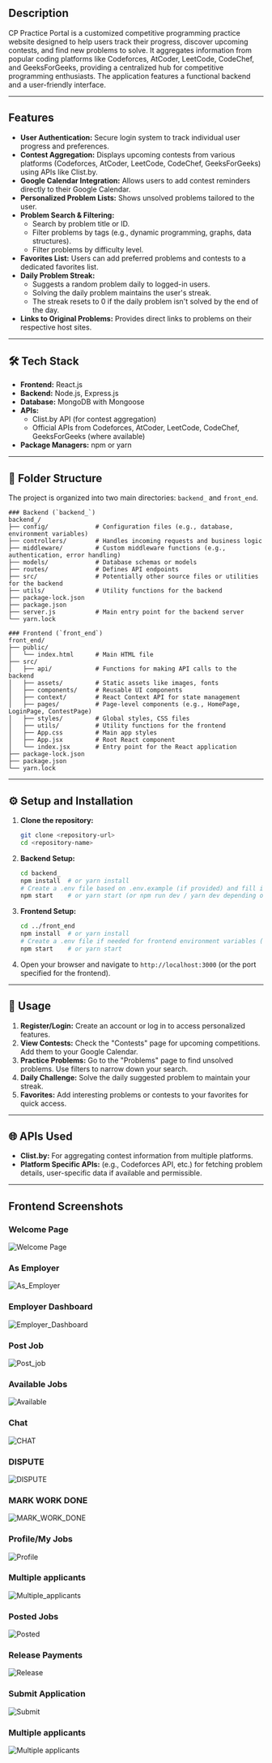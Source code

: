 

## Description

CP Practice Portal is a customized competitive programming practice website designed to help users track their progress, discover upcoming contests, and find new problems to solve. It aggregates information from popular coding platforms like Codeforces, AtCoder, LeetCode, CodeChef, and GeeksForGeeks, providing a centralized hub for competitive programming enthusiasts. The application features a functional backend and a user-friendly interface.

---

## Features

* **User Authentication:** Secure login system to track individual user progress and preferences.
* **Contest Aggregation:** Displays upcoming contests from various platforms (Codeforces, AtCoder, LeetCode, CodeChef, GeeksForGeeks) using APIs like Clist.by.
* **Google Calendar Integration:** Allows users to add contest reminders directly to their Google Calendar.
* **Personalized Problem Lists:** Shows unsolved problems tailored to the user.
* **Problem Search & Filtering:**
    * Search by problem title or ID.
    * Filter problems by tags (e.g., dynamic programming, graphs, data structures).
    * Filter problems by difficulty level.
* **Favorites List:** Users can add preferred problems and contests to a dedicated favorites list.
* **Daily Problem Streak:**
    * Suggests a random problem daily to logged-in users.
    * Solving the daily problem maintains the user's streak.
    * The streak resets to 0 if the daily problem isn't solved by the end of the day.
* **Links to Original Problems:** Provides direct links to problems on their respective host sites.

---

## 🛠️ Tech Stack

* **Frontend:** React.js 
* **Backend:** Node.js, Express.js 
* **Database:** MongoDB with Mongoose
* **APIs:**
    * Clist.by API (for contest aggregation)
    * Official APIs from Codeforces, AtCoder, LeetCode, CodeChef, GeeksForGeeks (where available)
* **Package Managers:** npm or yarn

---

## 📁 Folder Structure

The project is organized into two main directories: `backend_` and `front_end`.
```
### Backend (`backend_`)
backend_/
├── config/             # Configuration files (e.g., database, environment variables)
├── controllers/        # Handles incoming requests and business logic
├── middleware/         # Custom middleware functions (e.g., authentication, error handling)
├── models/             # Database schemas or models
├── routes/             # Defines API endpoints
├── src/                # Potentially other source files or utilities for the backend
├── utils/              # Utility functions for the backend
├── package-lock.json
├── package.json
├── server.js           # Main entry point for the backend server
└── yarn.lock
```
```
### Frontend (`front_end`)
front_end/
├── public/
│   └── index.html      # Main HTML file
├── src/
│   ├── api/            # Functions for making API calls to the backend
│   ├── assets/         # Static assets like images, fonts
│   ├── components/     # Reusable UI components
│   ├── context/        # React Context API for state management
│   ├── pages/          # Page-level components (e.g., HomePage, LoginPage, ContestPage)
│   ├── styles/         # Global styles, CSS files
│   ├── utils/          # Utility functions for the frontend
│   ├── App.css         # Main app styles
│   ├── App.jsx         # Root React component
│   └── index.jsx       # Entry point for the React application
├── package-lock.json
├── package.json
└── yarn.lock
```
---

## ⚙️ Setup and Installation

1.  **Clone the repository:**
    ```bash
    git clone <repository-url>
    cd <repository-name>
    ```

2.  **Backend Setup:**
    ```bash
    cd backend_
    npm install  # or yarn install
    # Create a .env file based on .env.example (if provided) and fill in necessary environment variables (API keys, database URI, etc.)
    npm start    # or yarn start (or npm run dev / yarn dev depending on package.json scripts)
    ```

3.  **Frontend Setup:**
    ```bash
    cd ../front_end
    npm install  # or yarn install
    # Create a .env file if needed for frontend environment variables (e.g., backend API URL)
    npm start    # or yarn start
    ```

4.  Open your browser and navigate to `http://localhost:3000` (or the port specified for the frontend).

---

## 🚀 Usage

1.  **Register/Login:** Create an account or log in to access personalized features.
2.  **View Contests:** Check the "Contests" page for upcoming competitions. Add them to your Google Calendar.
3.  **Practice Problems:** Go to the "Problems" page to find unsolved problems. Use filters to narrow down your search.
4.  **Daily Challenge:** Solve the daily suggested problem to maintain your streak.
5.  **Favorites:** Add interesting problems or contests to your favorites for quick access.

---

## 🌐 APIs Used

* **Clist.by:** For aggregating contest information from multiple platforms.
* **Platform Specific APIs:** (e.g., Codeforces API, etc.) for fetching problem details, user-specific data if available and permissible.

---
## Frontend Screenshots



### Welcome Page
![Welcome Page](photos/Welcome%20.jpg)

### As Employer
![As_Employer](photos/AS%20Employer.jpg)

### Employer Dashboard
![Employer_Dashboard](photos/Employer%20Dashboard.jpg)

### Post Job
![Post_job](photos/Post%20Job.jpg)

### Available Jobs
![Available](photos/Available.jpg)


### Chat 
![CHAT](photos/CHAT.jpg)


### DISPUTE
![DISPUTE](photos/DISPUTE.jpg)


### MARK WORK DONE
![MARK_WORK_DONE](photos/MARK%20WORK%20DONE.jpg)

### Profile/My Jobs
![Profile](photos/MY%20JOBS.jpg)

### Multiple applicants
![Multiple_applicants](photos/Multiple%20applicants.jpg)

### Posted Jobs
![Posted](photos/POSTED.jpg)

### Release Payments
![Release](photos/RELEASE.jpg)

### Submit Application
![Submit](photos/Submit%20application.jpg)



### Multiple applicants
![Multiple applicants](photos/Multiple%20applicants.jpg)



